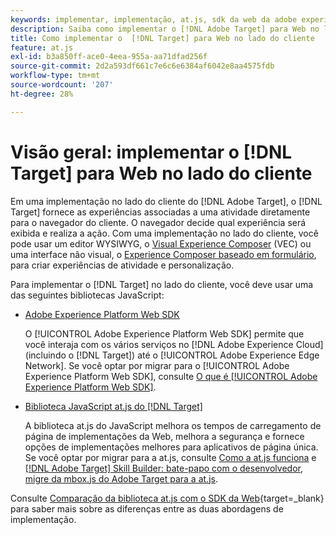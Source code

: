 ```yaml
---
keywords: implementar, implementação, at.js, sdk da web da adobe experience platform, sdk da web da aep
description: Saiba como implementar o [!DNL Adobe Target] para Web no lado do cliente usando o [!DNL Adobe Experience Platform Web SDK] (AEP Web SDK) ou a biblioteca de JavaScript at.js do.
title: Como implementar o  [!DNL Target] para Web no lado do cliente
feature: at.js
exl-id: b3a850ff-ace0-4eea-955a-aa71dfad256f
source-git-commit: 2d2a593df661c7e6c6e6384af6042e8aa4575fdb
workflow-type: tm+mt
source-wordcount: '207'
ht-degree: 28%

---
```


# Visão geral: implementar o [!DNL Target] para Web no lado do cliente

Em uma implementação no lado do cliente do [!DNL Adobe Target], o [!DNL Target] fornece as experiências associadas a uma atividade diretamente para o navegador do cliente. O navegador decide qual experiência será exibida e realiza a ação. Com uma implementação no lado do cliente, você pode usar um editor WYSIWYG, o [Visual Experience Composer](https://experienceleague.adobe.com/docs/target/using/experiences/vec/visual-experience-composer.html?lang=pt-BR) (VEC) ou uma interface não visual, o [Experience Composer baseado em formulário](https://experienceleague.adobe.com/docs/target/using/experiences/form-experience-composer.html?lang=pt-BR), para criar experiências de atividade e personalização.

Para implementar o [!DNL Target] no lado do cliente, você deve usar uma das seguintes bibliotecas JavaScript:

* [Adobe Experience Platform Web SDK](/help/dev/implement/client-side/aep-web-sdk.md)

  O [!UICONTROL Adobe Experience Platform Web SDK] permite que você interaja com os vários serviços no [!DNL Adobe Experience Cloud] (incluindo o [!DNL Target]) até o [!UICONTROL Adobe Experience Edge Network]. Se você optar por migrar para o [!UICONTROL Adobe Experience Platform Web SDK], consulte [O que é [!UICONTROL Adobe Experience Platform Web SDK]](/help/dev/implement/client-side/aep-web-sdk.md).

* [Biblioteca JavaScript at.js do [!DNL Target]](/help/dev/implement/client-side/atjs/how-atjs-works/overview.md)

  A biblioteca at.js do JavaScript melhora os tempos de carregamento de página de implementações da Web, melhora a segurança e fornece opções de implementações melhores para aplicativos de página única. Se você optar por migrar para a at.js, consulte [Como a at.js funciona](/help/dev/implement/client-side/atjs/how-atjs-works/overview.md) e [[!DNL Adobe Target] Skill Builder: bate-papo com o desenvolvedor, migre da mbox.js do Adobe Target para a at.js](https://seminars.adobeconnect.com/ptdo6mfo6qn6/?proto=true).


Consulte [Comparação da biblioteca at.js com o SDK da Web](https://experienceleague.adobe.com/pt-br/docs/experience-platform/web-sdk/personalization/adobe-target/web-sdk-atjs-comparison){target=_blank} para saber mais sobre as diferenças entre as duas abordagens de implementação.